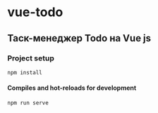 # vue-todo

## Таск-менеджер Todo на Vue js

### Project setup
```
npm install
```

#### Compiles and hot-reloads for development
```
npm run serve
```
